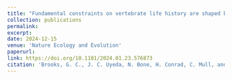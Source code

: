 ```yaml
---
title: "Fundamental constraints on vertebrate life history are shaped by aquatic-terrestrial transitions and reproductive mode"
collection: publications
permalink: 
excerpt:
date: 2024-12-15
venue: 'Nature Ecology and Evolution'
paperurl:
link: https://doi.org/10.1101/2024.01.23.576873
citation: 'Brooks, G. C., J. C. Uyeda, N. Bone, H. Conrad, C. Mull, and H. K. Kindsvater. 2025. Fundamental constraints on vertebrate life history are shaped by aquatic-terrestrial transitions and reproductive mode. Nature Ecology and Evolution <i>in press</i>'
---
```

